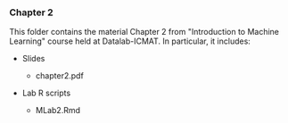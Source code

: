 ### Chapter 2

This folder contains the material Chapter 2 from "Introduction to Machine Learning" course held at Datalab-ICMAT. In particular, it includes:

* Slides
  * chapter2.pdf

* Lab R scripts
  * MLab2.Rmd
